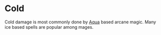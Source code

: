 # Cold

Cold damage is most commonly done by [Aqua](../../../Magic/Spells/Spell%20Domains/Water.md) based arcane magic. Many ice based spells are popular among mages.
